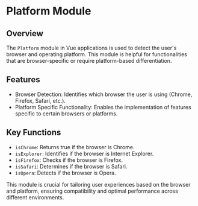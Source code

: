 
# Platform Module

## Overview
The `Platform` module in Vue applications is used to detect the user's browser and operating platform. This module is helpful for functionalities that are browser-specific or require platform-based differentiation.

## Features
- Browser Detection: Identifies which browser the user is using (Chrome, Firefox, Safari, etc.).
- Platform Specific Functionality: Enables the implementation of features specific to certain browsers or platforms.

## Key Functions
- `isChrome`: Returns true if the browser is Chrome.
- `isExplorer`: Identifies if the browser is Internet Explorer.
- `isFirefox`: Checks if the browser is Firefox.
- `isSafari`: Determines if the browser is Safari.
- `isOpera`: Detects if the browser is Opera.

This module is crucial for tailoring user experiences based on the browser and platform, ensuring compatibility and optimal performance across different environments.